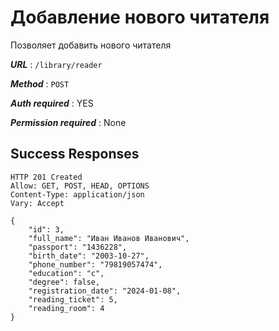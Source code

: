 # Добавление нового читателя

Позволяет добавить нового читателя

***URL*** : `/library/reader`

***Method*** : `POST`

***Auth required*** : YES

***Permission required*** : None

## Success Responses

    HTTP 201 Created
    Allow: GET, POST, HEAD, OPTIONS
    Content-Type: application/json
    Vary: Accept
    
    {
        "id": 3,
        "full_name": "Иван Иванов Иванович",
        "passport": "1436228",
        "birth_date": "2003-10-27",
        "phone_number": "79819057474",
        "education": "с",
        "degree": false,
        "registration_date": "2024-01-08",
        "reading_ticket": 5,
        "reading_room": 4
    }